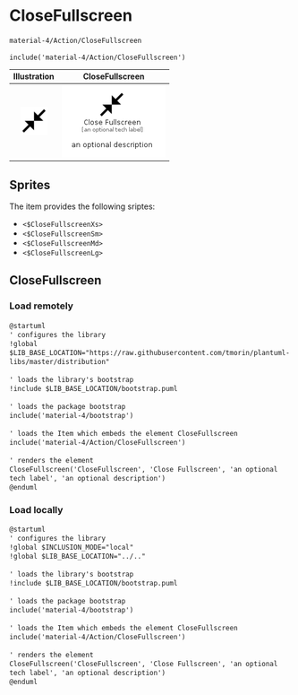 # CloseFullscreen


```text
material-4/Action/CloseFullscreen
```

```text
include('material-4/Action/CloseFullscreen')
```



| Illustration | CloseFullscreen |
| :---: | :---: |
| ![illustration for Illustration](../../material-4/Action/CloseFullscreen.png) | ![illustration for CloseFullscreen](../../material-4/Action/CloseFullscreen.Local.png) |



## Sprites
The item provides the following sriptes:

- `<$CloseFullscreenXs>`
- `<$CloseFullscreenSm>`
- `<$CloseFullscreenMd>`
- `<$CloseFullscreenLg>`





## CloseFullscreen

### Load remotely
```plantuml
@startuml
' configures the library
!global $LIB_BASE_LOCATION="https://raw.githubusercontent.com/tmorin/plantuml-libs/master/distribution"

' loads the library's bootstrap
!include $LIB_BASE_LOCATION/bootstrap.puml

' loads the package bootstrap
include('material-4/bootstrap')

' loads the Item which embeds the element CloseFullscreen
include('material-4/Action/CloseFullscreen')

' renders the element
CloseFullscreen('CloseFullscreen', 'Close Fullscreen', 'an optional tech label', 'an optional description')
@enduml
```

### Load locally
```plantuml
@startuml
' configures the library
!global $INCLUSION_MODE="local"
!global $LIB_BASE_LOCATION="../.."

' loads the library's bootstrap
!include $LIB_BASE_LOCATION/bootstrap.puml

' loads the package bootstrap
include('material-4/bootstrap')

' loads the Item which embeds the element CloseFullscreen
include('material-4/Action/CloseFullscreen')

' renders the element
CloseFullscreen('CloseFullscreen', 'Close Fullscreen', 'an optional tech label', 'an optional description')
@enduml
```


